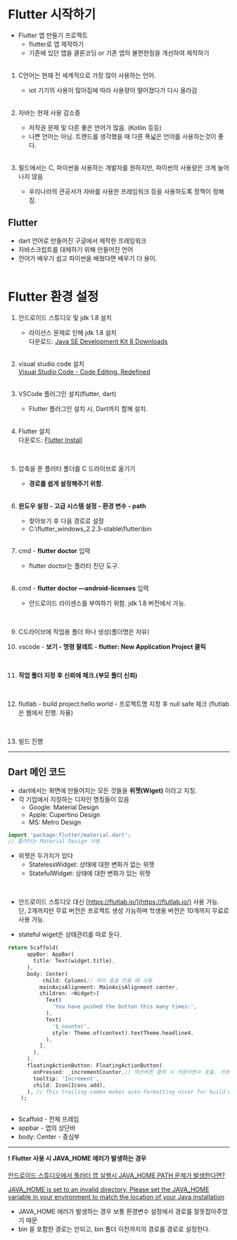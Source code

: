 # Flutter 시작하기

- Flutter 앱 만들기 프로젝트
    - flutter로 앱 제작하기
    - 기존에 있던 앱을 클론코딩 or 기존 앱의 불편한점을 개선하여 제작하기
<br/><br/>
1. C언어는 현재 전 세계적으로 가장 많이 사용하는 언어.
    - iot 기기의 사용이 많아짐에 따라 사용량이 떨어졌다가 다시 올라감<br/><br/>

2. 자바는 현재 사용 감소중
    - 저작권 문제 및 다른 좋은 언어가 많음. (Kotlin 등등)
    - 나쁜 언어는 아님. 트렌드를 생각했을 때 다른 폭넓은 언어를 사용하는것이 좋다.<br/><br/>

3. 필드에서는 C, 파이썬을 사용하는 개발자를 원하지만, 파이썬의 사용량은 크게 늘어나지 않음
    - 우리나라의 관공서가 자바를 사용한 프레임워크 등을 사용하도록 정책이 정해짐.

## Flutter
- dart 언어로 만들어진 구글에서 제작한 프레임워크
- 자바스크립트를 대체하기 위해 만들어진 언어
- 언어가 배우기 쉽고 파이썬을 배웠다면 배우기 더 용이.
<br/><br/>

# Flutter 환경 설정

1. 안드로이드 스튜디오 및 jdk 1.8 설치
    - 라이선스 문제로 인해 jdk 1.8 설치  
    다운로드: [Java SE Development Kit 8 Downloads](https://www.oracle.com/kr/java/technologies/javase/javase-jdk8-downloads.html)
<br/><br/>

2. visual studio code 설치   
    [Visual Studio Code - Code Editing. Redefined](https://code.visualstudio.com/)
<br/><br/>

3. VSCode 플러그인 설치(flutter, dart)
    - Flutter 플러그인 설치 시, Dart까지 함께 설치.
<br/><br/>

4. Flutter 설치   
    다운로드: [Flutter Install](https://flutter.dev/docs/get-started/install)
<br/>

5. 압축을 푼 플러터 폴더를 C 드라이브로 옮기기
    - **경로를 쉽게 설정해주기 위함.**
<br/><br/>

6. **윈도우 설정 - 고급 시스템 설정 - 환경 변수 - path**
    - 찾아보기 후 다음 경로로 설정
    - C:\flutter_windows_2.2.3-stable\flutter\bin
<br/><br/>

7. cmd - **flutter doctor** 입력
    - flutter doctor는 플러터 진단 도구.
<br/><br/>

8. cmd - 
**flutter doctor —android-licenses** 입력
    - 안드로이드 라이센스를 부여하기 위함. jdk 1.8 버전에서 가능.   
<br/>

9. C드라이브에 작업용 폴더 하나 생성(폴더명은 자유)   

10. vscode - **보기 - 명령 팔레트 - flutter: New Application Project 클릭**
<br/>

11. **작업 폴더 지정 후 신뢰에 체크.(부모 폴더 신뢰)**
<br/>

12. flutlab - build project:hello world - 프로젝트명 지정 후 null safe 체크 (flutlab은 웹에서 진행. 자율)
<br/>

13. 빌드 진행
- - - 
## Dart 메인 코드
- dart에서는 화면에 만들어지는 모든 것들을 **위젯(Wiget)** 이라고 지칭.
- 각 기업에서 지칭하는 디자인 명칭들이 있음   
    - Google: Material Design   
    - Apple: Cupertino Design   
    - MS: Metro Design   

```jsx
import 'package:flutter/material.dart';
// 플러터는 Material Design 사용.
```

- 위젯은 두가지가 있다   
    - StatelessWidget: 상태에 대한 변화가 없는 위젯   
    - StatefulWidget: 상태에 대한 변화가 있는 위젯   
<br/>

- 안드로이드 스튜디오 대신 [https://flutlab.io/](https://flutlab.io/) 사용 가능.   
단, 2개까지만 무료 버전은 프로젝트 생성 가능하며
학생용 버전은 10개까지 무료로 사용 가능.

- stateful wiget은 상태관리를 따로 둔다.

```dart
return Scaffold(
      appBar: AppBar(
        title: Text(widget.title),
      ),
      body: Center(
	       child: Column(// 여러 줄을 만들 때 사용
          mainAxisAlignment: MainAxisAlignment.center,
          children: <Widget>[
            Text(
              'You have pushed the button this many times:',
            ),
            Text(
              '$_counter',
              style: Theme.of(context).textTheme.headline4,
            ),
          ],
        ),
      ),
      floatingActionButton: FloatingActionButton(
        onPressed: _incrementCounter,// 액션버튼 클릭 시 카운터변수 호출. 카운터 증가. 상태 변화
        tooltip: 'Increment',
        child: Icon(Icons.add),
      ), // This trailing comma makes auto-formatting nicer for build methods.
    );
  
```

- Scaffold - 전체 프레임
- appbar - 앱의 상단바
- body: Center - 중심부
- - - 
❗ **Flutter 사용 시 JAVA_HOME 에러가 발생하는 경우**

[안드로이드 스튜디오에서 플러터 앱 실행시 JAVA_HOME PATH 문제가 발생한다면?](https://www.androidhuman.com/2021-05-28-flutter_android_studio_not_installed)

[JAVA_HOME is set to an invalid directory, Please set the JAVA_HOME variable in your environment to match the location of your Java installation](https://stackoverflow.com/questions/66984617/java-home-is-set-to-an-invalid-directory-please-set-the-java-home-variable-in-y)

- JAVA_HOME 에러가 발생하는 경우 보통 환경변수 설정에서 경로를 잘못잡아주었기 때문
- bin 을 포함한 경로는 안되고, bin 폴더 이전까지의 경로를 경로로 설정한다.